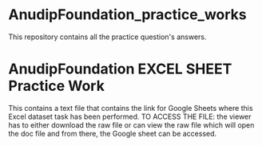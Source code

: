 # AnudipFoundation_practice_works
This repository contains all the practice question's answers.
# AnudipFoundation EXCEL SHEET Practice Work
This contains a text file that contains the link for Google Sheets where this Excel dataset task has been performed.
TO ACCESS THE FILE: the viewer has to either download the raw file or can view the raw file which will open the doc file and from there, the Google sheet can be accessed.
